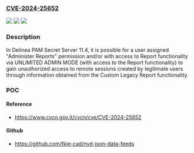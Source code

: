 ### [CVE-2024-25652](https://cve.mitre.org/cgi-bin/cvename.cgi?name=CVE-2024-25652)
![](https://img.shields.io/static/v1?label=Product&message=Secret%20Server&color=blue)
![](https://img.shields.io/static/v1?label=Version&message=%3D%2011.4%20&color=brighgreen)
![](https://img.shields.io/static/v1?label=Vulnerability&message=CWE-287%20Improper%20Authentication&color=brighgreen)

### Description

In Delinea PAM Secret Server 11.4, it is possible for a user assigned "Administer Reports" permission and/or with access to Report functionality via UNLIMITED ADMIN MODE (with access to the Report functionality) to gain unauthorized access to remote sessions created by legitimate users through information obtained from the Custom Legacy Report functionality.

### POC

#### Reference
- https://www.cvcn.gov.it/cvcn/cve/CVE-2024-25652

#### Github
- https://github.com/fkie-cad/nvd-json-data-feeds

